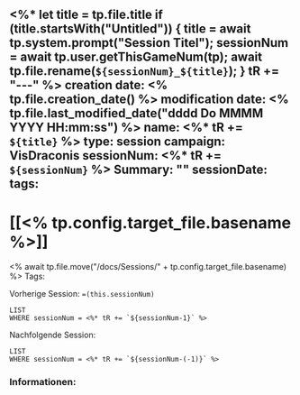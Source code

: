<%* 
let title = tp.file.title 
if (title.startsWith("Untitled")) {
title = await tp.system.prompt("Session Titel"); 
sessionNum = await tp.user.getThisGameNum(tp);
await tp.file.rename(`${sessionNum}_${title}`); 
} tR += "---" 
%>
creation date: <% tp.file.creation_date() %> 
modification date: <% tp.file.last_modified_date("dddd Do MMMM YYYY HH:mm:ss") %> 
name: <%* tR += `${title}` %>
type: session 
campaign: VisDraconis
sessionNum: <%* tR += `${sessionNum}` %>
Summary: ""
sessionDate: 
tags:
--- 

# [[<% tp.config.target_file.basename %>]]
<% await tp.file.move("/docs/Sessions/" + tp.config.target_file.basename) %>
Tags: 

Vorherige Session: `=(this.sessionNum)`
```dataview
LIST
WHERE sessionNum = <%* tR += `${sessionNum-1}` %>
```
Nachfolgende Session: 
```dataview
LIST
WHERE sessionNum = <%* tR += `${sessionNum-(-1)}` %>
```

### Informationen:
